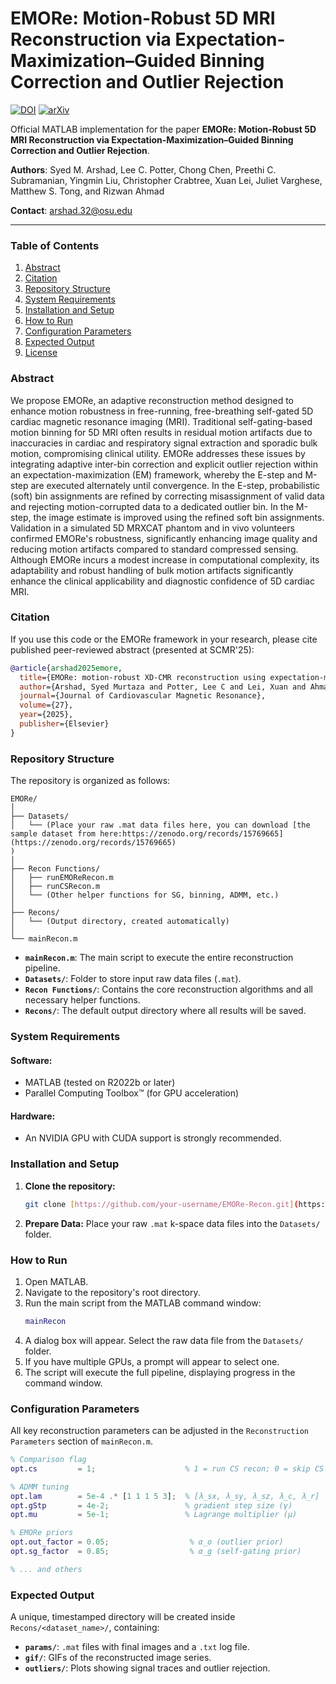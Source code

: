 # EMORe: Motion-Robust 5D MRI Reconstruction via Expectation-Maximization–Guided Binning Correction and Outlier Rejection

[![DOI](https://img.shields.io/badge/DOI-10.1016/j.jocmr.2024.101509-blue)](https://doi.org/10.1016/j.jocmr.2024.101509)
[![arXiv](https://img.shields.io/badge/arXiv-24XX.XXXXX-b31b1b.svg)](https://arxiv.org/abs/24XX.XXXXX)

Official MATLAB implementation for the paper **EMORe: Motion-Robust 5D MRI Reconstruction via Expectation-Maximization–Guided Binning Correction and Outlier Rejection**.

**Authors**: Syed M. Arshad, Lee C. Potter, Chong Chen, Preethi C. Subramanian, Yingmin Liu, Christopher Crabtree, Xuan Lei, Juliet Varghese, Matthew S. Tong, and Rizwan Ahmad

**Contact**: [arshad.32@osu.edu](mailto:arshad.32@osu.edu)

---

### Table of Contents
1.  [Abstract](#abstract)
2.  [Citation](#citation)
3.  [Repository Structure](#repository-structure)
4.  [System Requirements](#system-requirements)
5.  [Installation and Setup](#installation-and-setup)
6.  [How to Run](#how-to-run)
7.  [Configuration Parameters](#configuration-parameters)
8.  [Expected Output](#expected-output)
9.  [License](#license)

### Abstract

We propose EMORe, an adaptive reconstruction method designed to enhance motion robustness in free-running, free-breathing self-gated 5D cardiac magnetic resonance imaging (MRI). Traditional self-gating-based motion binning for 5D MRI often results in residual motion artifacts due to inaccuracies in cardiac and respiratory signal extraction and sporadic bulk motion, compromising clinical utility. EMORe addresses these issues by integrating adaptive inter-bin correction and explicit outlier rejection within an expectation-maximization (EM) framework, whereby the E-step and M-step are executed alternately until convergence. In the E-step, probabilistic (soft) bin assignments are refined by correcting misassignment of valid data and rejecting motion-corrupted data to a dedicated outlier bin. In the M-step, the image estimate is improved using the refined soft bin assignments. Validation in a simulated 5D MRXCAT phantom and in vivo volunteers confirmed EMORe's robustness, significantly enhancing image quality and reducing motion artifacts compared to standard compressed sensing. Although EMORe incurs a modest increase in computational complexity, its adaptability and robust handling of bulk motion artifacts significantly enhance the clinical applicability and diagnostic confidence of 5D cardiac MRI.

### Citation
If you use this code or the EMORe framework in your research, please cite published peer-reviewed abstract (presented at SCMR'25):

```bibtex
@article{arshad2025emore,
  title={EMORe: motion-robust XD-CMR reconstruction using expectation-maximization (EM) algorithm},
  author={Arshad, Syed Murtaza and Potter, Lee C and Lei, Xuan and Ahmad, Rizwan},
  journal={Journal of Cardiovascular Magnetic Resonance},
  volume={27},
  year={2025},
  publisher={Elsevier}
}
```

### Repository Structure
The repository is organized as follows:

```
EMORe/
│
├── Datasets/
│   └── (Place your raw .mat data files here, you can download [the sample dataset from here:https://zenodo.org/records/15769665](https://zenodo.org/records/15769665)
)
│
├── Recon Functions/
│   ├── runEMOReRecon.m
│   ├── runCSRecon.m
│   └── (Other helper functions for SG, binning, ADMM, etc.)
│
├── Recons/
│   └── (Output directory, created automatically)
│
└── mainRecon.m
```

-   **`mainRecon.m`**: The main script to execute the entire reconstruction pipeline.
-   **`Datasets/`**: Folder to store input raw data files (`.mat`).
-   **`Recon Functions/`**: Contains the core reconstruction algorithms and all necessary helper functions.
-   **`Recons/`**: The default output directory where all results will be saved.

### System Requirements

#### Software:
-   MATLAB (tested on R2022b or later)
-   Parallel Computing Toolbox™ (for GPU acceleration)

#### Hardware:
-   An NVIDIA GPU with CUDA support is strongly recommended.

### Installation and Setup

1.  **Clone the repository:**
    ```bash
    git clone [https://github.com/your-username/EMORe-Recon.git](https://github.com/your-username/EMORe-Recon.git)
    ```
2.  **Prepare Data:** Place your raw `.mat` k-space data files into the `Datasets/` folder.

### How to Run

1.  Open MATLAB.
2.  Navigate to the repository's root directory.
3.  Run the main script from the MATLAB command window:
    ```matlab
    mainRecon
    ```
4.  A dialog box will appear. Select the raw data file from the `Datasets/` folder.
5.  If you have multiple GPUs, a prompt will appear to select one.
6.  The script will execute the full pipeline, displaying progress in the command window.

### Configuration Parameters
All key reconstruction parameters can be adjusted in the `Reconstruction Parameters` section of `mainRecon.m`.

```matlab
% Comparison flag
opt.cs         = 1;                    % 1 = run CS recon; 0 = skip CS

% ADMM tuning
opt.lam        = 5e-4 .* [1 1 1 5 3];  % [λ_sx, λ_sy, λ_sz, λ_c, λ_r]
opt.gStp       = 4e-2;                 % gradient step size (γ)
opt.mu         = 5e-1;                 % Lagrange multiplier (μ)

% EMORe priors
opt.out_factor = 0.05;                  % α_o (outlier prior)
opt.sg_factor  = 0.85;                  % α_g (self‐gating prior)

% ... and others
```

### Expected Output
A unique, timestamped directory will be created inside `Recons/<dataset_name>/`, containing:

-   **`params/`**: `.mat` files with final images and a `.txt` log file.
-   **`gif/`**: GIFs of the reconstructed image series.
-   **`outliers/`**: Plots showing signal traces and outlier rejection.

